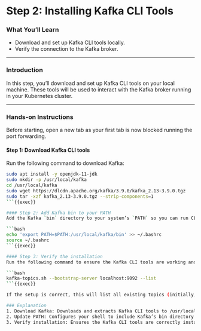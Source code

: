 # Step 2: Installing Kafka CLI Tools

### What You’ll Learn
- Download and set up Kafka CLI tools locally.
- Verify the connection to the Kafka broker.

---

### Introduction
In this step, you’ll download and set up Kafka CLI tools on your local machine. These tools will be used to interact with the Kafka broker running in your Kubernetes cluster.

---

### Hands-on Instructions

Before starting, open a new tab as your first tab is now blocked running the port forwarding.

#### Step 1: Download Kafka CLI tools
Run the following command to download Kafka:

```bash
sudo apt install -y openjdk-11-jdk
sudo mkdir -p /usr/local/kafka
cd /usr/local/kafka
sudo wget https://dlcdn.apache.org/kafka/3.9.0/kafka_2.13-3.9.0.tgz
sudo tar -xzf kafka_2.13-3.9.0.tgz --strip-components=1
```{{exec}}

#### Step 2: Add Kafka bin to your PATH
Add the Kafka `bin` directory to your system’s `PATH` so you can run CLI tools globally:

```bash
echo 'export PATH=$PATH:/usr/local/kafka/bin' >> ~/.bashrc
source ~/.bashrc
```{{exec}}

#### Step 3: Verify the installation
Run the following command to ensure the Kafka CLI tools are working and can connect to the broker:

```bash
kafka-topics.sh --bootstrap-server localhost:9092 --list
```{{exec}}

If the setup is correct, this will list all existing topics (initially, there won’t be any topics).

### Explanation
1. Download Kafka: Downloads and extracts Kafka CLI tools to /usr/local/kafka for consistent usage across your system.
2. Update PATH: Configures your shell to include Kafka’s bin directory in the PATH, making commands like kafka-topics.sh available globally.
3. Verify installation: Ensures the Kafka CLI tools are correctly installed and can connect to your Kafka broker running on localhost:9092.